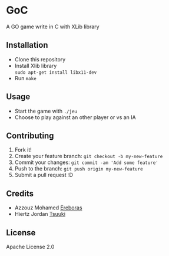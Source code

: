 # GoC

A GO game write in C with XLib library

## Installation

- Clone this repository
- Install Xlib library  
```sudo apt-get install libx11-dev```
- Run ``make`` 

## Usage

- Start the game with ``./jeu``
- Choose to play against an other player or vs an IA

## Contributing

1. Fork it!
2. Create your feature branch: `git checkout -b my-new-feature`
3. Commit your changes: `git commit -am 'Add some feature'`
4. Push to the branch: `git push origin my-new-feature`
5. Submit a pull request :D

## Credits

- Azzouz Mohamed [Ereboras](https://github.com/Ereboras)
- Hiertz Jordan [Tsuuki](https://github.com/Tsuuki)

## License

Apache License 2.0
